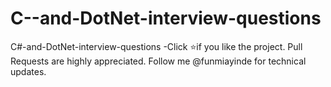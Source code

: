# C--and-DotNet-interview-questions
C#-and-DotNet-interview-questions -Click ⭐if you like the project. Pull Requests are highly appreciated. Follow me @funmiayinde for technical updates.
